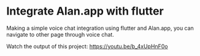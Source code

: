 # Integrate Alan.app with flutter
Making a simple voice chat integration using flutter and Alan.app,
you can navigate to other page through voice chat.


Watch the output of this project:
https://youtu.be/b_4xUpHnF0o
